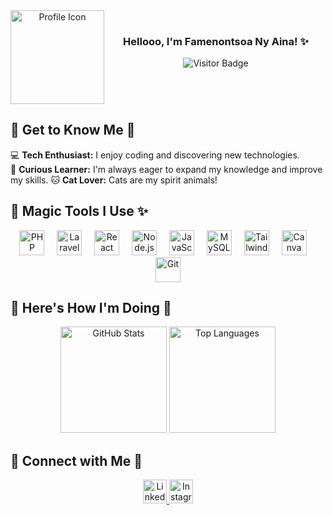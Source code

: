 <div align="center">
  <img align="left" height="150" src="https://i.pinimg.com/736x/14/6a/02/146a022ad73af44132e194d536511e30.jpg" alt="Profile Icon" />
<br/>
  <h3>Hellooo, I'm Famenontsoa Ny Aina! ✨</h3>
  <img src="https://visitor-badge.laobi.icu/badge?page_id=miew-miew.miew-miew&left_color=black&right_color=brown&left_text=%E2%9C%A8Curious%20souls%20who've%20stopped%20by%20:%20" alt="Visitor Badge" />
</div>
<br clear="both" />

<h2>🎀 Get to Know Me 🎀</h2>

💻 **Tech Enthusiast:** I enjoy coding and discovering new technologies.  
🎯 **Curious Learner:** I'm always eager to expand my knowledge and improve my skills. 
🐱 **Cat Lover:** Cats are my spirit animals!  


<h2>🌟 Magic Tools I Use ✨</h2>

<div align="center">
  <img src="https://cdn.jsdelivr.net/gh/devicons/devicon/icons/php/php-original.svg" height="40" alt="PHP" />
  <img width="12" />
  <img src="https://cdn.jsdelivr.net/gh/devicons/devicon/icons/laravel/laravel-original.svg" height="40" alt="Laravel" />
  <img width="12" />
  <img src="https://cdn.jsdelivr.net/gh/devicons/devicon/icons/react/react-original.svg" height="40" alt="React" />
  <img width="12" />
  <img src="https://cdn.jsdelivr.net/gh/devicons/devicon/icons/nodejs/nodejs-original.svg" height="40" alt="Node.js" />
  <img width="12" />
  <img src="https://cdn.jsdelivr.net/gh/devicons/devicon/icons/javascript/javascript-original.svg" height="40" alt="JavaScript" />
  <img width="12" />
  <img src="https://cdn.jsdelivr.net/gh/devicons/devicon/icons/mysql/mysql-original.svg" height="40" alt="MySQL" />
  <img width="12" />
  <img src="https://cdn.jsdelivr.net/gh/devicons/devicon/icons/tailwindcss/tailwindcss-original-wordmark.svg" height="40" alt="Tailwind CSS" />
  <img width="12" />
  <img src="https://cdn.jsdelivr.net/gh/devicons/devicon/icons/canva/canva-original.svg" height="40" alt="Canva" />
  <img width="12" />
  <img src="https://cdn.jsdelivr.net/gh/devicons/devicon/icons/git/git-original.svg" height="40" alt="Git" />
</div>


<h2>🌸 Here's How I'm Doing 🌟</h2>

<div align="center">
  <img src="https://github-readme-stats.vercel.app/api?username=miew-miew&hide_title=false&hide_rank=false&show_icons=true&include_all_commits=true&count_private=true&theme=radical&locale=en&hide_border=true&order=1" height="170" alt="GitHub Stats" />
  <img src="https://github-readme-stats.vercel.app/api/top-langs?username=miew-miew&locale=en&hide_title=false&layout=compact&card_width=320&langs_count=5&theme=radical&hide_border=true&order=2" height="170" alt="Top Languages" />
</div>


<h2>🌟 Connect with Me 🌟</h2>

<div align="center">
  <a href="https://www.linkedin.com/in/ny-aina-razanakoto/">
    <img src="https://raw.githubusercontent.com/maurodesouza/profile-readme-generator/master/src/assets/icons/social/linkedin/default.svg" width="38" height="38" alt="LinkedIn"/>
  </a>
  <a href="https://www.instagram.com/prettyy_lul/">
    <img src="https://i.pinimg.com/736x/14/6a/02/146a022ad73af44132e194d536511e30.jpg" width="38" height="38" alt="Instagram"/>
  </a>
</div>
